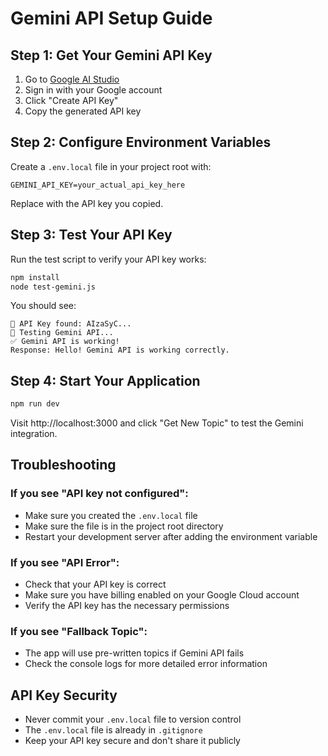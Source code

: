 # Gemini API Setup Guide

## Step 1: Get Your Gemini API Key

1. Go to [Google AI Studio](https://makersuite.google.com/app/apikey)
2. Sign in with your Google account
3. Click "Create API Key"
4. Copy the generated API key

## Step 2: Configure Environment Variables

Create a `.env.local` file in your project root with:

```
GEMINI_API_KEY=your_actual_api_key_here
```

Replace  with the API key you copied.

## Step 3: Test Your API Key

Run the test script to verify your API key works:

```bash
npm install
node test-gemini.js
```

You should see:
```
🔑 API Key found: AIzaSyC...
🚀 Testing Gemini API...
✅ Gemini API is working!
Response: Hello! Gemini API is working correctly.
```

## Step 4: Start Your Application

```bash
npm run dev
```

Visit http://localhost:3000 and click "Get New Topic" to test the Gemini integration.

## Troubleshooting

### If you see "API key not configured":
- Make sure you created the `.env.local` file
- Make sure the file is in the project root directory
- Restart your development server after adding the environment variable

### If you see "API Error":
- Check that your API key is correct
- Make sure you have billing enabled on your Google Cloud account
- Verify the API key has the necessary permissions

### If you see "Fallback Topic":
- The app will use pre-written topics if Gemini API fails
- Check the console logs for more detailed error information

## API Key Security

- Never commit your `.env.local` file to version control
- The `.env.local` file is already in `.gitignore`
- Keep your API key secure and don't share it publicly
